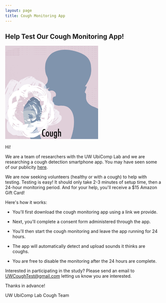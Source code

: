 ```yaml
---
layout: page
title: Cough Monitoring App
---
```


## Help Test Our Cough Monitoring App!

<img src=/images/projects/cough_pic.jpg height="300">

Hi!

We are a team of researchers with the UW UbiComp Lab and we are researching a cough detection smartphone app.  You may have seen some of our publicity [here](https://www.washington.edu/news/2020/03/31/uw-researchers-need-your-digital-coughs/).

We are now seeking volunteers (healthy or with a cough) to help with testing. Testing is easy!  It should only take 2-3 minutes of setup time, then a 24-hour monitoring period.  And for your help, you'll receive a $15 Amazon Gift Card!

Here's how it works:

- You'll first download the cough monitoring app using a link we provide.

- Next, you'll complete a consent form administered through the app.

- You'll then start the cough monitoring and leave the app running for 24 hours.

- The app will automatically detect and upload sounds it thinks are coughs.

- You are free to disable the monitoring after the 24 hours are complete.

Interested in participating in the study? Please send an email to UWCoughTest@gmail.com letting us know you are interested.

Thanks in advance!

UW UbiComp Lab Cough Team
